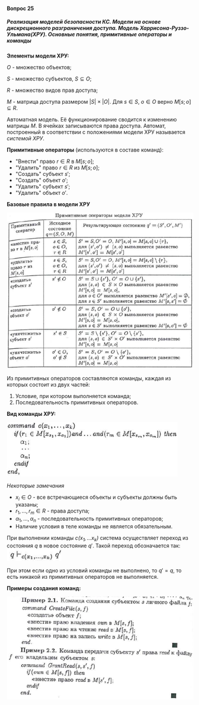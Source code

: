 #### Вопрос 25

##### Реализация моделей безопасности КС. Модели на основе дискреционного разграничения доступа. Модель Харрисона-Руззо-Ульмана(ХРУ). Основные понятия, примитивные операторы и команды

**Элементы модели ХРУ:**

$O$ - множество объектов;

$S$ - множество субъектов, $S \subseteq O$;

$R$ - множество видов прав доступа;

$M$ - матрица доступа размером $|S|\times|O|$. Для $s \in S$, $o \in O$ верно $M[s;o] \subseteq R$.

Автоматная модель. Её функционирование сводится к изменению матрицы $M$. В ячейках записываются права доступа. Автомат, построенный в соответствии с положениями модели ХРУ называется *системой ХРУ*.

**Примитивные операторы** (используются в составе команд):

- "Внести" право $r \in R$ в $M[s;o]$;
- "Удалить" право $r \in R$ из $M[s;o]$;
- "Создать" субъект $s'$;
- "Создать" объект $o'$;
- "Удалить" субъект $s'$;
- "Удалить" объект $o'$.

**Базовые правила в модели ХРУ**

![Screenshot_1](./Answer_25/Screenshot_1.png)

Из примитивных операторов составляются команды, каждая из которых состоит из двух частей:
 1) Условие, при котором выполняется команда;
 2) Последовательность примитивных операторов.

**Вид команды ХРУ:**

![Screenshot_2](./Answer_25/Screenshot_2.png)

*Некоторые замечания*

- $x_i \in O$ - все встречающиеся объекты и субъекты должны быть указаны;
- $r_1, ..., r_m \in R$ - права доступа;
- $\alpha_1,...,\alpha_n$ - последовательность примитивных операторов;
- Наличие условия в теле команды не является обязательным.

При выполнении команды *$c(x_1,...x_k)$* система осуществляет переход из состояния $q$ в новое состояние $q'$. Такой переход обозначается так:
![Screenshot_3](./Answer_25/Screenshot_3.png)

При этом если одно из условий команды не выполнено, то $q'=q$, то есть никакой из примитивных операторов не выполняется.

**Примеры создания команд:**

![Screenshot_4](./Answer_25/Screenshot_4.png)
